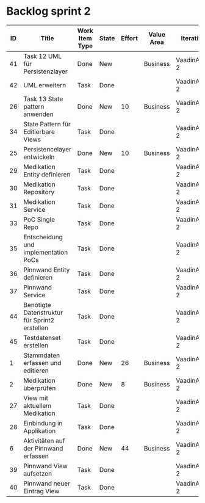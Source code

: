 # Backlog sprint 2

| ID | Title                                         | Work Item Type       | State | Effort | Value Area | Iteration Path     |
|----|-----------------------------------------------|----------------------|-------|--------|------------|--------------------|
| 41 | Task 12 UML für Persistenzlayer               | Done | New   |        | Business   | VaadinApp\Sprint 2 |
| 42 | UML erweitern                                 | Task                 | Done  |        |            | VaadinApp\Sprint 2 |
| 26 | Task 13 State pattern anwenden                | Done | New   | 10     | Business   | VaadinApp\Sprint 2 |
| 34 | State Pattern für Editierbare Views           | Task                 | Done  |        |            | VaadinApp\Sprint 2 |
| 25 | Persistencelayer entwickeln                   | Done | New   | 10     | Business   | VaadinApp\Sprint 2 |
| 29 | Medikation Entity definieren                  | Task                 | Done  |        |            | VaadinApp\Sprint 2 |
| 30 | Medikation Repository                         | Task                 | Done  |        |            | VaadinApp\Sprint 2 |
| 31 | Medikation Service                            | Task                 | Done  |        |            | VaadinApp\Sprint 2 |
| 33 | PoC Single Repo                               | Task                 | Done  |        |            | VaadinApp\Sprint 2 |
| 35 | Entscheidung und implementation PoCs          | Task                 | Done  |        |            | VaadinApp\Sprint 2 |
| 36 | Pinnwand Entity definieren                    | Task                 | Done  |        |            | VaadinApp\Sprint 2 |
| 37 | Pinnwand Service                              | Task                 | Done  |        |            | VaadinApp\Sprint 2 |
| 44 | Benötigte Datenstruktur für Sprint2 erstellen | Task                 | Done  |        |            | VaadinApp\Sprint 2 |
| 45 | Testdatenset erstellen                        | Task                 | Done  |        |            | VaadinApp\Sprint 2 |
| 1  | Stammdaten erfassen und editieren             | Done | New   | 26     | Business   | VaadinApp\Sprint 2 |
| 2  | Medikation überprüfen                         | Done | New   | 8      | Business   | VaadinApp\Sprint 2 |
| 27 | View mit aktuellem Medikation                 | Task                 | Done  |        |            | VaadinApp\Sprint 2 |
| 28 | Einbindung in Applikation                     | Task                 | Done  |        |            | VaadinApp\Sprint 2 |
| 6  | Aktivitäten auf der Pinnwand erfassen         | Done | New   | 44     | Business   | VaadinApp\Sprint 2 |
| 39 | Pinnwand View aufsetzen                       | Task                 | Done  |        |            | VaadinApp\Sprint 2 |
| 40 | Pinnwand neuer Eintrag View                   | Task                 | Done  |        |            | VaadinApp\Sprint 2 |